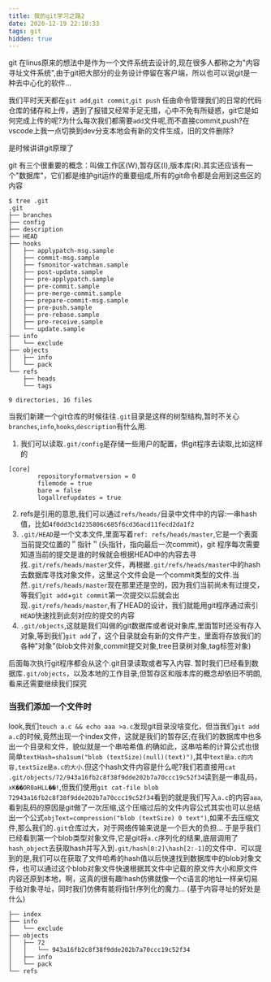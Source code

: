 ```yaml
---
title: 我的git学习之路2
date: 2020-12-19 22:18:33
tags: git
hidden: true
---
```

git 在linus原来的想法中是作为一个文件系统去设计的,现在很多人都称之为"内容寻址文件系统",由于git把大部分的业务设计停留在客户端，所以也可以说git是一种去中心化的软件...

我们平时天天都在`git add`,`git commit`,`git push`
任由命令管理我们的日常的代码仓库的储存和上传，遇到了报错又经常手足无措，心中不免有所疑惑，git它是如何完成上传的呢?为什么每次我们都需要`add`文件呢,而不直接commit,push?在vscode上我一点切换到dev分支本地会有新的文件生成，旧的文件删除?

是时候讲讲git原理了


git 有三个很重要的概念：叫做工作区(W),暂存区(I),版本库(R).其实还应该有一个"数据库"，它们都是维护git运作的重要组成,所有的git命令都是会用到这些区的内容
```
$ tree .git
.git
├── branches
├── config
├── description
├── HEAD
├── hooks
│   ├── applypatch-msg.sample
│   ├── commit-msg.sample
│   ├── fsmonitor-watchman.sample
│   ├── post-update.sample
│   ├── pre-applypatch.sample
│   ├── pre-commit.sample
│   ├── pre-merge-commit.sample
│   ├── prepare-commit-msg.sample
│   ├── pre-push.sample
│   ├── pre-rebase.sample
│   ├── pre-receive.sample
│   └── update.sample
├── info
│   └── exclude
├── objects
│   ├── info
│   └── pack
└── refs
    ├── heads
    └── tags

9 directories, 16 files
```


当我们新建一个git仓库的时候往往`.git`目录是这样的树型结构,暂时不关心`branches`,`info`,`hooks`,`description`有什么用.

1. 我们可以读取`.git/config`是存储一些用户的配置，供git程序去读取,比如这样的
```
[core]
        repositoryformatversion = 0
        filemode = true
        bare = false
        logallrefupdates = true
```
2. refs是引用的意思,我们可以通过`refs/heads/`目录中文件中的内容:一串hash值，比如`4f0dd3c1d235806c685f6cd36acd11fecd2da1f2`
3. `.git/HEAD`是一个文本文件,里面写着`ref: refs/heads/master`,它是一个表面当前提交位置的＂指针＂(头指针，指向最后一次commit)，git 程序每次需要知道当前的提交是谁的时候就会根据HEAD中的内容去寻找`.git/refs/heads/master`文件，再根据`.git/refs/heads/master`中的hash去数据库寻找对象文件，这里这个文件会是一个commit类型的文件.当然`.git/refs/heads/master`现在那里还是空的，因为我们当前尚未有过提交，等我们`git add`+`git commit`第一次提交以后就会出现`.git/refs/heads/master`,有了HEAD的设计，我们就能用git程序通过索引`HEAD`快速找到此刻对应的提交的内容
4. `.git/objects`,这就是我们叫做的git数据库或者说对象库,里面暂时还没有存入对象,等到我们`git add`了，这个目录就会有新的文件产生，里面将存放我们的各种"对象"(blob文件对象,commit提交对象,tree目录树对象,tag标签对象)

后面每次执行git程序都会从这个.git目录读取或者写入内容.
暂时我们已经看到数据库`.git/objects`，以及本地的工作目录,但暂存区和版本库的概念却依旧不明朗,看来还需要继续我们探究

### 当我们添加一个文件时

look,我们`touch a.c && echo aaa >a.c`发现git目录没啥变化，但当我们`git add a.c`的时候,竟然出现一个index文件，这就是我们的暂存区;在我们的数据库中也多出一个目录和文件，貌似就是一个串哈希值.的确如此，这串哈希的计算公式也很简单`textHash=sha1sum("blob (textSize)(null)(text)")`,其中`text是a.c的内容,textSize是a.c的大小`.但这个hash文件内容是什么呢?我们若直接用`cat .git/objects/72/943a16fb2c8f38f9dde202b7a70ccc19c52f34`读到是一串乱码，`xK��OR0aHLL��!`,但我们使用`git cat-file blob 72943a16fb2c8f38f9dde202b7a70ccc19c52f34`看到的就是我们写入`a.c`的内容`aaa`,看到乱码的原因是git做了一次压缩,这个压缩过后的文件内容公式其实也可以总结出一个公式`objText=compression("blob (textSize) 0 text")`,如果不去压缩文件,那么我们的`.git`仓库过大，对于网络传输来说是一个巨大的负担...
于是乎我们已经看到第一个blob类型对象文件,它是git将`a.c`序列化的结果,底层调用了`hash_object`去获取hash并写入到`.git/hash[0:2]\hash[2:-1]`的文件中．可以提到的是,我们可以在获取了文件哈希的hash值以后快速找到数据库中的blob对象文件，也可以通过这个blob对象文件快速根据其文件中记载的原文件大小和原文件内容还原到本地，啊，这真的很有趣!hash仿佛就像一个c语言的地址一样亲切易于给对象寻址，同时我们仿佛有能将指针序列化的魔力...
(基于内容寻址的好处是什么)
```
├── index
├── info
│   └── exclude
├── objects
│   ├── 72
│   │   └── 943a16fb2c8f38f9dde202b7a70ccc19c52f34
│   ├── info
│   └── pack
└── refs
```


